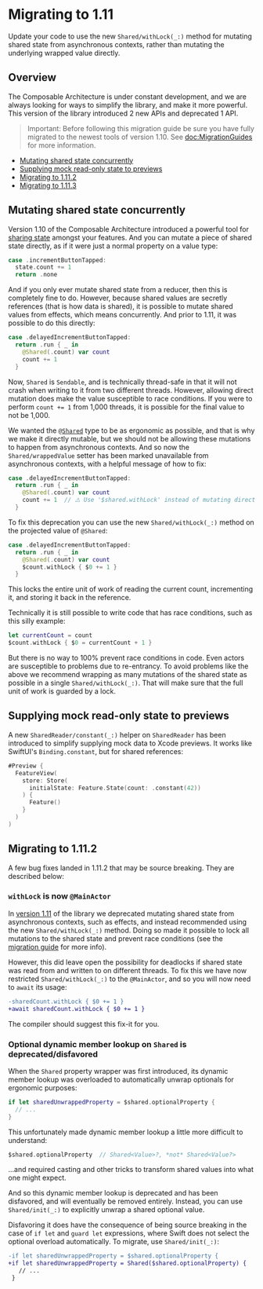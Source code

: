 # Migrating to 1.11

Update your code to use the new ``Shared/withLock(_:)`` method for mutating shared state from
asynchronous contexts, rather than mutating the underlying wrapped value directly.

## Overview

The Composable Architecture is under constant development, and we are always looking for ways to
simplify the library, and make it more powerful. This version of the library introduced 2 new
APIs and deprecated 1 API.

> Important: Before following this migration guide be sure you have fully migrated to the newest
> tools of version 1.10. See <doc:MigrationGuides> for more information.

* [Mutating shared state concurrently](#Mutating-shared-state-concurrently)
* [Supplying mock read-only state to previews](#Supplying-mock-read-only-state-to-previews)
* [Migrating to 1.11.2](#Migrating-to-1112)
* [Migrating to 1.11.3](#Migrating-to-1113)

## Mutating shared state concurrently

Version 1.10 of the Composable Architecture introduced a powerful tool for 
[sharing state](<doc:SharingState>) amongst your features. And you can mutate a piece of shared
state directly, as if it were just a normal property on a value type:

```swift
case .incrementButtonTapped:
  state.count += 1
  return .none
```

And if you only ever mutate shared state from a reducer, then this is completely fine to do.
However, because shared values are secretly references (that is how data is shared), it is possible
to mutate shared values from effects, which means concurrently. And prior to 1.11, it was possible
to do this directly:

```swift
case .delayedIncrementButtonTapped:
  return .run { _ in
    @Shared(.count) var count
    count += 1
  }
```

Now, `Shared` is `Sendable`, and is technically thread-safe in that it will not crash when writing
to it from two different threads. However, allowing direct mutation does make the value susceptible
to race conditions. If you were to perform `count += 1` from 1,000 threads, it is possible for
the final value to not be 1,000.

We wanted the [`@Shared`](<doc:Shared>) type to be as ergonomic as possible, and that is why we make
it directly mutable, but we should not be allowing these mutations to happen from asynchronous
contexts. And so now the ``Shared/wrappedValue`` setter has been marked unavailable from
asynchronous contexts, with a helpful message of how to fix:

```swift
case .delayedIncrementButtonTapped:
  return .run { _ in
    @Shared(.count) var count
    count += 1  // ⚠️ Use '$shared.withLock' instead of mutating directly.
  }
```

To fix this deprecation you can use the new ``Shared/withLock(_:)`` method on the projected value of
`@Shared`:

```swift
case .delayedIncrementButtonTapped:
  return .run { _ in
    @Shared(.count) var count
    $count.withLock { $0 += 1 }
  }
```

This locks the entire unit of work of reading the current count, incrementing it, and storing it
back in the reference.

Technically it is still possible to write code that has race conditions, such as this silly example:

```swift
let currentCount = count
$count.withLock { $0 = currentCount + 1 }
```

But there is no way to 100% prevent race conditions in code. Even actors are susceptible to problems
due to re-entrancy. To avoid problems like the above we recommend wrapping as many mutations of the
shared state as possible in a single ``Shared/withLock(_:)``. That will make sure that the full unit
of work is guarded by a lock.

## Supplying mock read-only state to previews

A new ``SharedReader/constant(_:)`` helper on ``SharedReader`` has been introduced to simplify
supplying mock data to Xcode previews. It works like SwiftUI's `Binding.constant`, but for shared
references:

```swift
#Preview {
  FeatureView(
    store: Store(
      initialState: Feature.State(count: .constant(42))
    ) {
      Feature()
    }
  )
)
```

## Migrating to 1.11.2

A few bug fixes landed in 1.11.2 that may be source breaking. They are described below:

### `withLock` is now `@MainActor`

In [version 1.11](<doc:MigratingTo1.11>) of the library we deprecated mutating shared state from
asynchronous contexts, such as effects, and instead recommended using the new 
``Shared/withLock(_:)`` method. Doing so made it possible to lock all mutations to the shared state
and prevent race conditions (see the [migration guide](<doc:MigratingTo1.11>) for more info).

However, this did leave open the possibility for deadlocks if shared state was read from and written
to on different threads. To fix this we have now restricted ``Shared/withLock(_:)`` to the
`@MainActor`, and so you will now need to `await` its usage:

```diff
-sharedCount.withLock { $0 += 1 }
+await sharedCount.withLock { $0 += 1 }
```

The compiler should suggest this fix-it for you.

### Optional dynamic member lookup on `Shared` is deprecated/disfavored

When the ``Shared`` property wrapper was first introduced, its dynamic member lookup was overloaded
to automatically unwrap optionals for ergonomic purposes:

```swift
if let sharedUnwrappedProperty = $shared.optionalProperty {
  // ...
}
```

This unfortunately made dynamic member lookup a little more difficult to understand:

```swift
$shared.optionalProperty  // Shared<Value>?, *not* Shared<Value?>
```

…and required casting and other tricks to transform shared values into what one might expect.

And so this dynamic member lookup is deprecated and has been disfavored, and will eventually be
removed entirely. Instead, you can use ``Shared/init(_:)`` to explicitly unwrap a shared optional
value.

Disfavoring it does have the consequence of being source breaking in the case of `if let` and
`guard let` expressions, where Swift does not select the optional overload automatically. To
migrate, use ``Shared/init(_:)``:

```diff
-if let sharedUnwrappedProperty = $shared.optionalProperty {
+if let sharedUnwrappedProperty = Shared($shared.optionalProperty) {
   // ...
 }
```
